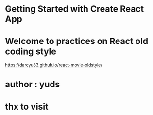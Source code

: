 # Getting Started with Create React App

# Welcome to practices on React old coding style

https://darcyu83.github.io/react-movie-oldstyle/

# author : yuds

# thx to visit
